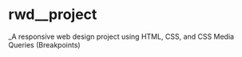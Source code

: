 # rwd__project

_A responsive web design project using HTML, CSS, and CSS Media Queries (Breakpoints)

